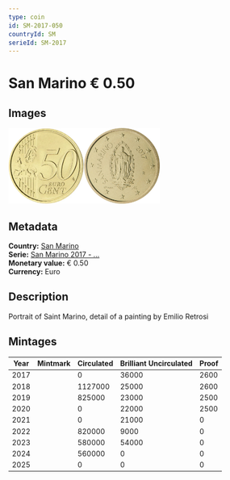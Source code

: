 ```yaml
---
type: coin
id: SM-2017-050
countryId: SM
serieId: SM-2017
---
```


# San Marino € 0.50

## Images

<img src="../../../Images/common-2007-050.webp" height="150" alt="Front image"><img src="Images/san marino-2017-050.webp" height="150" alt="Back image">

## Metadata

**Country:** [San Marino](../index.md)\
**Serie:** [San Marino 2017 - ...](index.md)\
**Monetary value:** € 0.50\
**Currency:** Euro

## Description

Portrait of Saint Marino, detail of a painting by Emilio Retrosi

## Mintages

| Year | Mintmark | Circulated | Brilliant Uncirculated | Proof |
| ---- | -------- | ---------- | ---------------------- | ----- |
| 2017 |          | 0          | 36000                  | 2600  |
| 2018 |          | 1127000    | 25000                  | 2600  |
| 2019 |          | 825000     | 23000                  | 2500  |
| 2020 |          | 0          | 22000                  | 2500  |
| 2021 |          | 0          | 21000                  | 0     |
| 2022 |          | 820000     | 9000                   | 0     |
| 2023 |          | 580000     | 54000                  | 0     |
| 2024 |          | 560000     | 0                      | 0     |
| 2025 |          | 0          | 0                      | 0     |
